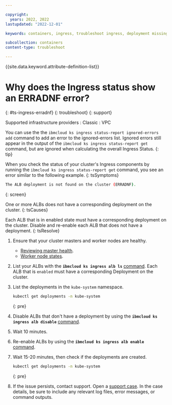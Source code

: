 ```yaml
---

copyright:
  years: 2022, 2022
lastupdated: "2022-12-01"

keywords: containers, ingress, troubleshoot ingress, deployment missing, erradnf

subcollection: containers
content-type: troubleshoot

---
```


{{site.data.keyword.attribute-definition-list}}


# Why does the Ingress status show an ERRADNF error?
{: #ts-ingress-erradnf}
{: troubleshoot}
{: support}

Supported infrastructure providers
:   Classic
:   VPC

You can use the the `ibmcloud ks ingress status-report ignored-errors add` command to add an error to the ignored-errors list. Ignored errors still appear in the output of the `ibmcloud ks ingress status-report get` command, but are ignored when calculating the overall Ingress Status.
{: tip}

When you check the status of your cluster's Ingress components by running the `ibmcloud ks ingress status-report get` command, you see an error similar to the following example.
{: tsSymptoms}

```sh
The ALB deployment is not found on the cluster (ERRADNF).
```
{: screen}

One or more ALBs does not have a corresponding deployment on the cluster.
{: tsCauses}

Each ALB that is in enabled state must have a corresponding deployment on the cluster. Disable and re-enable each ALB that does not have a deployment.
{: tsResolve}


1. Ensure that your cluster masters and worker nodes are healthy.
    - [Reviewing master health](/docs/containers?topic=containers-debug_master#review-master-health).
    - [Worker node states](/docs/containers?topic=containers-worker-node-state-reference).
1. List your ALBs with the **`ibmcloud ks ingress alb ls`** [command](/docs/containers?topic=containers-kubernetes-service-cli#cs_albs). Each ALB that is `enabled` must have a corresponding Deployment on the cluster.
1. List the deployments in the `kube-system` namespace. 
    ```sh
    kubectl get deployments -n kube-system
    ```
    {: pre}

1. Disable ALBs that don't have a deployment by using the **`ibmcloud ks ingress alb disable`** [command](/docs/containers?topic=containers-kubernetes-service-cli#cs_alb_disable).

1. Wait 10 minutes.

1. Re-enable ALBs by using the **`ibmcloud ks ingress alb enable`** [command](/docs/containers?topic=containers-kubernetes-service-cli#cs_alb_configure).

1. Wait 15-20 minutes, then check if the deployments are created.
    ```sh
    kubectl get deployments -n kube-system
    ```
    {: pre}
    
1. If the issue persists, contact support. Open a [support case](/docs/get-support?topic=get-support-using-avatar). In the case details, be sure to include any relevant log files, error messages, or command outputs.



